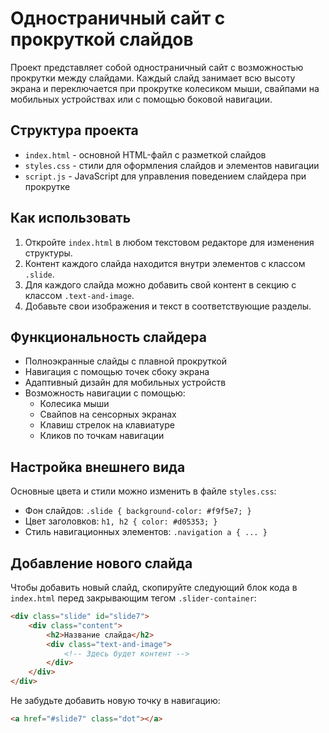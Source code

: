 # Одностраничный сайт с прокруткой слайдов

Проект представляет собой одностраничный сайт с возможностью прокрутки между слайдами. Каждый слайд занимает всю высоту экрана и переключается при прокрутке колесиком мыши, свайпами на мобильных устройствах или с помощью боковой навигации.

## Структура проекта

- `index.html` - основной HTML-файл с разметкой слайдов
- `styles.css` - стили для оформления слайдов и элементов навигации
- `script.js` - JavaScript для управления поведением слайдера при прокрутке

## Как использовать

1. Откройте `index.html` в любом текстовом редакторе для изменения структуры.
2. Контент каждого слайда находится внутри элементов с классом `.slide`.
3. Для каждого слайда можно добавить свой контент в секцию с классом `.text-and-image`.
4. Добавьте свои изображения и текст в соответствующие разделы.

## Функциональность слайдера

- Полноэкранные слайды с плавной прокруткой
- Навигация с помощью точек сбоку экрана
- Адаптивный дизайн для мобильных устройств
- Возможность навигации с помощью:
  - Колесика мыши
  - Свайпов на сенсорных экранах
  - Клавиш стрелок на клавиатуре
  - Кликов по точкам навигации

## Настройка внешнего вида

Основные цвета и стили можно изменить в файле `styles.css`:

- Фон слайдов: `.slide { background-color: #f9f5e7; }`
- Цвет заголовков: `h1, h2 { color: #d05353; }`
- Стиль навигационных элементов: `.navigation a { ... }`

## Добавление нового слайда

Чтобы добавить новый слайд, скопируйте следующий блок кода в `index.html` перед закрывающим тегом `.slider-container`:

```html
<div class="slide" id="slide7">
    <div class="content">
        <h2>Название слайда</h2>
        <div class="text-and-image">
            <!-- Здесь будет контент -->
        </div>
    </div>
</div>
```

Не забудьте добавить новую точку в навигацию:

```html
<a href="#slide7" class="dot"></a>
``` 
